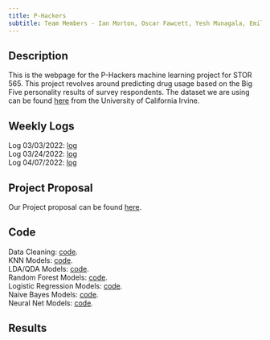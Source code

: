 ```yaml
---
title: P-Hackers
subtitle: Team Members - Ian Morton, Oscar Fawcett, Yesh Munagala, Emily Przykucki, Weston Murdock
---
```

## Description
This is the webpage for the P-Hackers machine learning project for STOR 565. This project revolves around predicting drug usage based on the Big Five personality results of survey respondents. The dataset we are using can be found <a href="https://archive.ics.uci.edu/ml/datasets/Drug+consumption+%28quantified%29" target="_blank">here</a> from the University of California Irvine.
  
## Weekly Logs
Log 03/03/2022: <a href="The_P-Hackers_03-02-2022.pdf" target="_blank">log</a>  
Log 03/24/2022: <a href="The_P-Hackers_03-24-2022.pdf" target="_blank">log</a>  
Log 04/07/2022: <a href="The_P-Hackers_04-07-2022.pdf" target="_blank">log</a>
  
## Project Proposal
Our Project proposal can be found <a href="P-Hackers-Project-Proposal.html" target="_blank">here</a>.
  
## Code
Data Cleaning: <a href="Data-Importing-and-Cleaning.html" target="_blank">code</a>.  
KNN Models: <a href="" target="_blank">code</a>.  
LDA/QDA Models: <a href="" target="_blank">code</a>.  
Random Forest Models: <a href="" target="_blank">code</a>.  
Logistic Regression Models: <a href="" target="_blank">code</a>.  
Naive Bayes Models: <a href="" target="_blank">code</a>.  
Neural Net Models: <a href="" target="_blank">code</a>.
  
## Results
